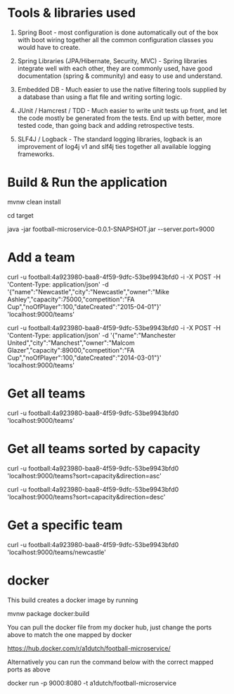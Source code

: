 # Tools & libraries used

1) Spring Boot - most configuration is done automatically out of the box with boot wiring together all the common configuration classes you would have to create.

2) Spring Libraries (JPA/Hibernate, Security, MVC) - Spring libraries integrate well with each other, they are commonly used, have good documentation (spring & community) and easy to use and understand.

3) Embedded DB - Much easier to use the native filtering tools supplied by a database than using a flat file and writing sorting logic.

4) JUnit / Hamcrest / TDD - Much easier to write unit tests up front, and let the code mostly be generated from the tests.  End up with better, more tested code, than going back and adding retrospective tests.

5) SLF4J / Logback - The standard logging libraries, logback is an improvement of log4j v1 and slf4j ties together all available logging frameworks.  

# Build & Run the application

mvnw clean install

cd target

java -jar football-microservice-0.0.1-SNAPSHOT.jar --server.port=9000

# Add a team

curl -u football:4a923980-baa8-4f59-9dfc-53be9943bfd0 -i -X POST -H 'Content-Type: application/json' -d '{"name":"Newcastle","city":"Newcastle","owner":"Mike Ashley","capacity":75000,"competition":"FA Cup","noOfPlayer":100,"dateCreated":"2015-04-01"}' 'localhost:9000/teams'

curl -u football:4a923980-baa8-4f59-9dfc-53be9943bfd0 -i -X POST -H 'Content-Type: application/json' -d '{"name":"Manchester United","city":"Manchest","owner":"Malcom Glazer","capacity":89000,"competition":"FA Cup","noOfPlayer":100,"dateCreated":"2014-03-01"}' 'localhost:9000/teams'

# Get all teams
curl -u football:4a923980-baa8-4f59-9dfc-53be9943bfd0 'localhost:9000/teams'

# Get all teams sorted by capacity

curl -u football:4a923980-baa8-4f59-9dfc-53be9943bfd0 'localhost:9000/teams?sort=capacity&direction=asc'

curl -u football:4a923980-baa8-4f59-9dfc-53be9943bfd0 'localhost:9000/teams?sort=capacity&direction=desc'

# Get a specific team
curl -u football:4a923980-baa8-4f59-9dfc-53be9943bfd0 'localhost:9000/teams/newcastle'

# docker

This build creates a docker image by running

mvnw package docker:build 

You can pull the docker file from my docker hub, just change the ports above to match the one mapped by docker

https://hub.docker.com/r/a1dutch/football-microservice/

Alternatively you can run the command below with the correct mapped ports as above

docker run -p 9000:8080 -t a1dutch/football-microservice